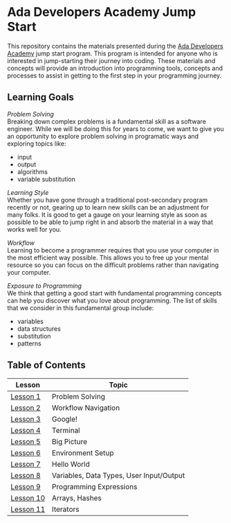 # Ada Developers Academy Jump Start

This repository contains the materials presented during the [Ada Developers Academy](adadevelopersacademy.org) jump start program. This program is intended for anyone who is interested in jump-starting their journey into coding. These materials and concepts will provide an introduction into programming tools, concepts and processes to assist in getting to the first step in your programming journey.

## Learning Goals
_Problem Solving_  
Breaking down complex problems is a fundamental skill as a software engineer. While we will be doing this for years to come, we want to give you an opportunity to explore problem solving in programatic ways and exploring topics like:
- input
- output
- algorithms
- variable substitution

_Learning Style_  
Whether you have gone through a traditional post-secondary program recently or not, gearing up to learn new skills can be an adjustment for many folks. It is good to get a gauge on your learning style as soon as possible to be able to jump right in and absorb the material in a way that works well for you.

_Workflow_  
Learning to become a programmer requires that you use your computer in the most efficient way possible. This allows you to free up your mental resource so you can focus on the difficult problems rather than navigating your computer.

_Exposure to Programming_  
We think that getting a good start with fundamental programming concepts can help you discover what you love about programming. The list of skills that we consider in this fundamental group include:
- variables
- data structures
- substitution
- patterns

## Table of Contents
| Lesson                | Topic
|--------------------|-----------------------------------------
| [Lesson 1](#week-1)  | Problem Solving
| [Lesson 2](#week-1)  | Workflow Navigation
| [Lesson 3](#week-1)  | Google!
| [Lesson 4](#week-1)  | Terminal
| [Lesson 5](#week-1)  | Big Picture
| [Lesson 6](#week-1)  | Environment Setup
| [Lesson 7](#week-1)  | Hello World
| [Lesson 8](#week-1)  | Variables, Data Types, User Input/Output
| [Lesson 9](#week-1)  | Programming Expressions
| [Lesson 10](#week-1)  | Arrays, Hashes
| [Lesson 11](#week-1)  | Iterators
